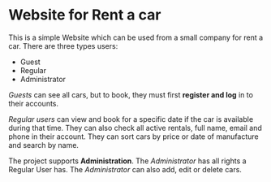 # Website for Rent a car

This is a simple Website which can be used from a small company for rent a car.
There are three types users: 
* Guest
* Regular
* Administrator

*Guests* can see all cars, but to book, they must first **register and log** in to their accounts.

*Regular users* can view and book for a specific date if the car is available during that time.
They can also check all active rentals, full name, email and phone in their account. 
They can sort cars by price or date of manufacture and search by name.

The project supports **Administration**. 
The *Administrator* has all rights a Regular User has. 
The *Administrator* can also add, edit or delete cars.
